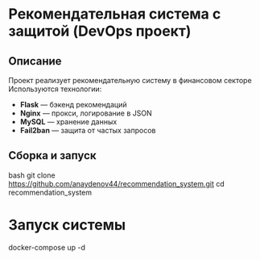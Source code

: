 # Рекомендательная система с защитой (DevOps проект)

## Описание
Проект реализует рекомендательную систему в финансовом секторе
Используются технологии:  
- **Flask** — бэкенд рекомендаций  
- **Nginx** — прокси, логирование в JSON  
- **MySQL** — хранение данных  
- **Fail2ban** — защита от частых запросов  

## Сборка и запуск
bash
git clone https://github.com/anaydenov44/recommendation_system.git
cd recommendation_system

# Запуск системы
docker-compose up -d
